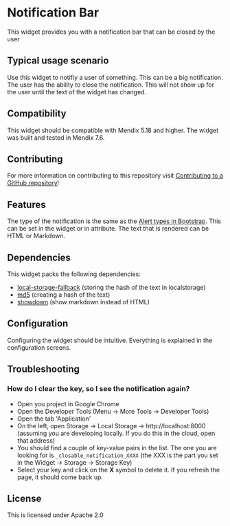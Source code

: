 Notification Bar
===

This widget provides you with a notification bar that can be closed by the user

## Typical usage scenario

Use this widget to notifiy a user of something. This can be a big notification. The user has the ability to close the notification. This will not show up for the user until the text of the widget has changed.

## Compatibility

This widget should be compatible with Mendix 5.18 and higher. The widget was built and tested in Mendix 7.6.

## Contributing
For more information on contributing to this repository visit [Contributing to a GitHub repository](https://docs.mendix.com/howto/collaboration-project-management/contribute-to-a-github-repository)!

## Features

The type of the notification is the same as the [Alert types in Bootstrap](https://getbootstrap.com/docs/3.3/components/#alerts-examples). This can be set in the widget or in attribute. The text that is rendered can be HTML or Markdown.

## Dependencies

This widget packs the following dependencies:

- [local-storage-fallback](https://github.com/ripeworks/local-storage-fallback) (storing the hash of the text in localstorage)
- [md5](https://github.com/pvorb/node-md5) (creating a hash of the text)
- [showdown](https://github.com/showdownjs/showdown) (show markdown instead of HTML)

## Configuration

Configuring the widget should be intuitive. Everything is explained in the configuration screens.

## Troubleshooting

### How do I clear the key, so I see the notification again?

- Open you project in Google Chrome
- Open the Developer Tools (Menu -> More Tools -> Developer Tools)
- Open the tab 'Application'
- On the left, open Storage -> Local Storage -> http://localhost:8000 (assuming you are developing locally. If you do this in the cloud, open that address)
- You should find a couple of key-value pairs in the list. The one you are looking for is ``_closable_notification_XXXX`` (the XXX is the part you set in the Widget -> Storage -> Storage Key)
- Select your key and click on the **X** symbol to delete it. If you refresh the page, it should come back up.

## License

This is licensed under Apache 2.0

